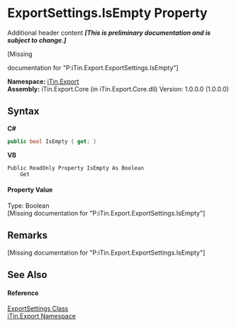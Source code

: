 # ExportSettings.IsEmpty Property 
Additional header content _**\[This is preliminary documentation and is subject to change.\]**_

\[Missing <summary> documentation for "P:iTin.Export.ExportSettings.IsEmpty"\]

**Namespace:**&nbsp;<a href="3fffd16d-e8dd-a992-537b-8b7ec294fc13">iTin.Export</a><br />**Assembly:**&nbsp;iTin.Export.Core (in iTin.Export.Core.dll) Version: 1.0.0.0 (1.0.0.0)

## Syntax

**C#**<br />
``` C#
public bool IsEmpty { get; }
```

**VB**<br />
``` VB
Public ReadOnly Property IsEmpty As Boolean
	Get
```


#### Property Value
Type: Boolean<br />\[Missing <value> documentation for "P:iTin.Export.ExportSettings.IsEmpty"\]

## Remarks
\[Missing <remarks> documentation for "P:iTin.Export.ExportSettings.IsEmpty"\]

## See Also


#### Reference
<a href="d8d655e9-5d05-0438-ab78-0c8d4761dd06">ExportSettings Class</a><br /><a href="3fffd16d-e8dd-a992-537b-8b7ec294fc13">iTin.Export Namespace</a><br />